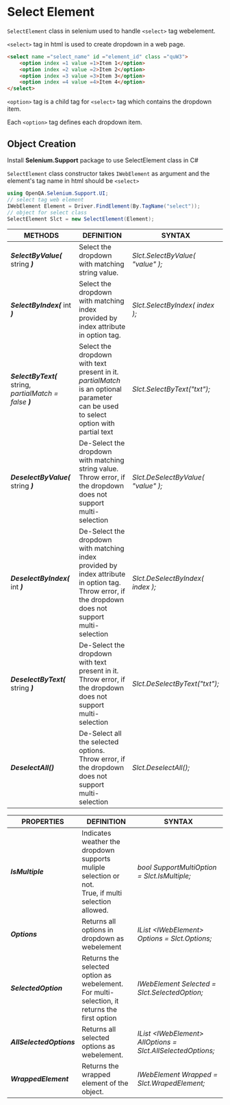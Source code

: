 # Select Element

`SelectElement` class in selenium used to handle `<select>` tag webelement.

`<select>` tag in html is used to create dropdown in a web page.

```html
<select name ="select_name" id ="element_id" class ="quW3">
    <option index =1 value =1>Item 1</option>
    <option index =2 value =2>Item 2</option>
    <option index =3 value =3>Item 3</option>
    <option index =4 value =4>Item 4</option>
</select>
```

`<option>` tag is a child tag for `<select>` tag which contains the dropdown item.

Each `<option>` tag defines each dropdown item.

## Object Creation

Install **Selenium.Support** package to use SelectElement class in C#

`SelectElement` class constructor takes `IWebElement` as argument and the element's tag name in html should be `<select>`

```cs
using OpenQA.Selenium.Support.UI;
// select tag web element
IWebElement Element = Driver.FindElement(By.TagName("select"));
// object for select class
SelectElement Slct = new SelectElement(Element);
```

|METHODS|DEFINITION|SYNTAX|
|--------|----------|------|
|***SelectByValue(*** string ***)***|Select the dropdown with matching string value.|*Slct.SelectByValue( "value" );*|
|***SelectByIndex(*** int ***)***|Select the dropdown with matching index provided by index attribute in option tag.|*Slct.SelectByIndex( index );*|
|***SelectByText(*** string, *partialMatch = false* ***)***|Select the dropdown with text present in it.<br>*partialMatch* is an optional parameter can be used to select option with partial text|*Slct.SelectByText("txt");*|
|***DeselectByValue(*** string ***)***|De-Select the dropdown with matching string value.<br>Throw error, if the dropdown does not support multi-selection|*Slct.DeSelectByValue( "value" );*|
|***DeselectByIndex(*** int ***)***|De-Select the dropdown with matching index provided by index attribute in option tag.<br> Throw error, if the dropdown does not support multi-selection|*Slct.DeSelectByIndex( index );*|
|***DeselectByText(*** string ***)***|De-Select the dropdown with text present in it.<br>Throw error, if the dropdown does not support multi-selection|*Slct.DeSelectByText("txt");*|
|***DeselectAll()***|De-Select all the selected options.<br>Throw error, if the dropdown does not support multi-selection|*Slct.DeselectAll();*|

|PROPERTIES|DEFINITION|SYNTAX|
|--------|----------|------|
|***IsMultiple***|Indicates weather the dropdown supports muliple selection or not.<br>True, if multi selection allowed.|*bool SupportMultiOption = Slct.IsMultiple;*|
|***Options***|Returns all options in dropdown as webelement|*IList \<IWebElement> Options = Slct.Options;*|
|***SelectedOption***|Returns the selected option as webelement.<br>For multi-selection, it returns the first option|*IWebElement Selected = Slct.SelectedOption;*|
|***AllSelectedOptions***|Returns all selected options as webelement.|*IList \<IWebElement> AllOptions = Slct.AllSelectedOptions;*|
|***WrappedElement***|Returns the wrapped element of the object.|*IWebElement Wrapped = Slct.WrapedElement;*|
